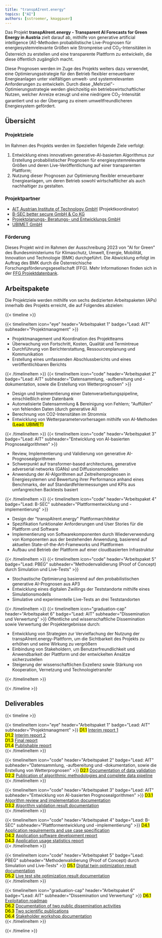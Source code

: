 ```yaml
---
title: "transpAIrent.energy"
topics: ["AI"]
authors: [sstroemer, kmaggauer]
---
```


Das Projekt **transpAIrent.energy - Transparent AI Forecasts for Green Energy in Austria** zielt darauf ab, mithilfe von generative artificial intelligence (AI)-Methoden probabilistische Live-Prognosen für energiesystemrelevante Größen wie Strompreise und CO<sub>2</sub>-Intensitäten in Österreich zu erstellen und eine transparente Plattform zu entwickeln, die diese öffentlich zugänglich macht.

<!--more-->

Diese Prognosen werden im Zuge des Projekts weiters dazu verwendet, eine Optimierungsstrategie für den Betrieb flexibler erneuerbarer Energieanlagen unter vielfältigen umwelt- und systemrelevanten Anforderungen zu entwickeln. Durch diese „Mehrziel"-Optimierungsstrategie werden gleichzeitig ein betriebswirtschaftlicher Nutzen, welcher Anreize erzeugt und eine niedrigere CO<sub>2</sub>-Intensität garantiert und so der Übergang zu einem umweltfreundlicheren Energiesystem gefördert.

## Übersicht

### Projektziele

Im Rahmen des Projekts werden im Speziellen folgende Ziele verfolgt:

1. Entwicklung eines innovativen generative-AI-basierten Algorithmus zur Erstellung probabilistischer Prognosen für energiesystemrelevante Größen und deren Live-Veröffentlichung auf einer transparenten Plattform;
2. Nutzung dieser Prognosen zur Optimierung flexibler erneuerbarer Energieanlagen, um deren Betrieb sowohl wirtschaftlicher als auch nachhaltiger zu gestalten.

### Projektpartner

- [AIT Austrian Institute of Technology GmbH](https://www.ait.ac.at/ueber-das-ait/center/center-for-energy) (Projektkoordinator)
- [B-SEC better secure GmbH & Co KG](https://www.b-sec.net/)
- [Projektplanungs- Beratungs- und Entwicklungs GmbH](https://www.pbeg.at/)
- [UBIMET GmbH](https://www.ubimet.com/)

### Förderung

Dieses Projekt wird im Rahmen der Ausschreibung 2023 von "AI for Green" des Bundesministeriums für Klimaschutz, Umwelt, Energie, Mobilität, Innovation und Technologie (BMK) durchgeführt. Die Abwicklung erfolgt im Auftrag des BMK durch die Österreichische Forschungsförderungsgesellschaft (FFG).
Mehr Informationen finden sich in der [FFG Projektdatenbank](https://projekte.ffg.at/projekt/5121370).

## Arbeitspakete

Die Projektziele werden mithilfe von sechs dedizierten Arbeitspaketen (APs) innerhalb des Projekts erreicht, die auf Folgendes abzielen:

{{< timeline >}}

<!-- =============================================================================================================== -->
{{< timelineItem icon="eye" header="Arbeitspaket 1" badge="Lead: AIT" subheader="Projektmanagment" >}}
<ul>
  <li>Projektmanagement und Koordination des Projektteams</li>
  <li>Überwachung von Fortschritt, Kosten, Qualität und Termintreue</li>
  <li>Durchführung von Berichterstattung, Ressourcenplanung und Kommunikation</li>
  <li>Erstellung eines umfassenden Abschlussberichts und eines veröffentlichbaren Berichts</li>
</ul>
{{< /timelineItem >}}
<!-- =============================================================================================================== -->
{{< timelineItem icon="code" header="Arbeitspaket 2" badge="Lead: AIT" subheader="Datensammlung, -aufbereitung und -dokumentation, sowie die Erstellung von Wetterprognosen" >}}
<ul>
  <li>Design und Implementierung einer Datenverarbeitungspipeline, einschließlich einer Datenbank</li>
  <li>Automatisierte Datensammlung & Bereinigung von Fehlern; "Auffüllen" von fehlenden Daten (durch generative AI)</li>
  <li>Berechnung von CO2-Intensitäten im Strommix</li>
  <li>Entwicklung von Wetterparametervorhersagen mithilfe von AI-Methoden <mark>(Lead: UBIMET)</mark></li>
</ul>
{{< /timelineItem >}}
<!-- =============================================================================================================== -->
{{< timelineItem icon="code" header="Arbeitspaket 3" badge="Lead: AIT" subheader="Entwicklung von AI-basierten Prognosealgorithmen" >}}
<ul>
  <li>Review, Implementierung und Validierung von generative AI-Prognosealgorithmen</li>
  <li>Schwerpunkt auf transformer-based architectures, generative adverserial networks (GANs) und Diffusionsmodellen</li>
  <li>Anwendung der AI-Algorithmen auf Zeitreihenprognosen in Energiesystemen und Bewertung ihrer Performance anhand eines Benchmarks, der auf Standardfehlermessungen und KPIs aus umfangreichen Backtests basiert</li>
</ul>
{{< /timelineItem >}}
<!-- =============================================================================================================== -->
{{< timelineItem icon="code" header="Arbeitspaket 4" badge="Lead: B-SEC" subheader="Plattformentwicklung und -implementierung" >}}
<ul>
  <li>Design der "transpAIrent.energy" Plattformarchitektur</li>
  <li>Spezifikation funktionaler Anforderungen und User Stories für die Plattform und Software</li>
  <li>Implementierung von Softwarekomponenten durch Wiederverwendung von Komponenten aus der bestehenden Anwendung, basierend auf aktuellen State-of-the-Art-Frameworks und Plattformen</li>
  <li>Aufbau und Betrieb der Plattform auf einer cloudbasierten Infrastruktur</li>
</ul>
{{< /timelineItem >}}
<!-- =============================================================================================================== -->
{{< timelineItem icon="code" header="Arbeitspaket 5" badge="Lead: PBEG" subheader="Methodenvalidierung (Proof of Concept) durch Simulation und Live-Tests" >}}
<ul>
  <li>Stochastische Optimierung basierend auf den probabilistischen generative AI-Prognosen aus AP3</li>
  <li>Entwicklung eines digitalen Zwillings der Teststandorte mithilfe eines Simulationsmodells</li>
  <li>Simulative und experimentelle Live-Tests an drei Teststandorten</li>
</ul>
{{< /timelineItem >}}
<!-- =============================================================================================================== -->
{{< timelineItem icon="graduation-cap" header="Arbeitspaket 6" badge="Lead: AIT" subheader="Dissemination und Verwertung" >}}
Öffentliche und wissenschaftliche Dissemination sowie Verwertung der Projektergebnisse durch:
<ul>
  <li>Entwicklung von Strategien zur Vervielfachung der Nutzung der transpAIrent.energy-Plattform, um die Sichtbarkeit des Projekts zu erhöhen und seine Wirkung zu vergrößern</li>
  <li>Einbindung von Stakeholdern, um Benutzerfreundlichkeit und Anwendbarkeit der Plattform und der entwickelten Ansätze sicherzustellen</li>
  <li>Steigerung der wissenschaftlichen Exzellenz sowie Stärkung von Kooperation, Vernetzung und Technologietransfer</li>
</ul>
{{< /timelineItem >}}
<!-- =============================================================================================================== -->

{{< /timeline >}}

## Deliverables

{{< timeline >}}

<!-- =============================================================================================================== -->
{{< timelineItem icon="eye" header="Arbeitspaket 1" badge="Lead: AIT" subheader="Projektmanagment" >}}
<mark>D1.1</mark> <a href="deliverables/d1_1">Interim report 1</a><br>
<mark>D1.2</mark> <a href="deliverables/d1_2">Interim report 2</a><br>
<mark>D1.3</mark> <a href="deliverables/d1_3">Final report</a><br>
<mark>D1.4</mark> <a href="deliverables/d1_4">Publishable report</a><br>
{{< /timelineItem >}}
<!-- =============================================================================================================== -->
{{< timelineItem icon="code" header="Arbeitspaket 2" badge="Lead: AIT" subheader="Datensammlung, -aufbereitung und -dokumentation, sowie die Erstellung von Wetterprognosen" >}}
<mark>D2.1</mark> <a href="deliverables/d2_1">Documentation of data validation</a><br>
<mark>D2.2</mark> <a href="deliverables/d2_2">Publication of algorithmic methodologies and complete data pipeline</a><br>
{{< /timelineItem >}}
<!-- =============================================================================================================== -->
{{< timelineItem icon="code" header="Arbeitspaket 3" badge="Lead: AIT" subheader="Entwicklung von AI-basierten Prognosealgorithmen" >}}
<mark>D3.1</mark> <a href="deliverables/d3_1">Algorithm review and implementation documentation</a><br>
<mark>D3.2</mark> <a href="deliverables/d3_2">Algorithm validation result documentation</a><br>
{{< /timelineItem >}}
<!-- =============================================================================================================== -->
{{< timelineItem icon="code" header="Arbeitspaket 4" badge="Lead: B-SEC" subheader="Plattformentwicklung und -implementierung" >}}
<mark>D4.1</mark> <a href="deliverables/d4_1">Application requirements and use case specification</a><br>
<mark>D4.2</mark> <a href="deliverables/d4_2">Application software development report</a><br>
<mark>D4.3</mark> <a href="deliverables/d4_3">Application usage statistics report</a><br>
{{< /timelineItem >}}
<!-- =============================================================================================================== -->
{{< timelineItem icon="code" header="Arbeitspaket 5" badge="Lead: PBEG" subheader="Methodenvalidierung (Proof of Concept) durch Simulation und Live-Tests" >}}
<mark>D5.1</mark> <a href="deliverables/d5_1">Digital twin optimization result documentation</a><br>
<mark>D5.2</mark> <a href="deliverables/d5_2">Live test site optimization result documentation</a><br>
{{< /timelineItem >}}
<!-- =============================================================================================================== -->
{{< timelineItem icon="graduation-cap" header="Arbeitspaket 6" badge="Lead: AIT" subheader="Dissemination und Verwertung" >}}
<mark>D6.1</mark> <a href="deliverables/d6_1">Exploitation roadmap</a><br>
<mark>D6.2</mark> <a href="deliverables/d6_2">Documentation of two public dissemination activities</a><br>
<mark>D6.3</mark> <a href="deliverables/d6_3">Two scientific publications</a><br>
<mark>D6.4</mark> <a href="deliverables/d6_4">Stakeholder workshop documentation</a><br>
{{< /timelineItem >}}
<!-- =============================================================================================================== -->

{{< /timeline >}}